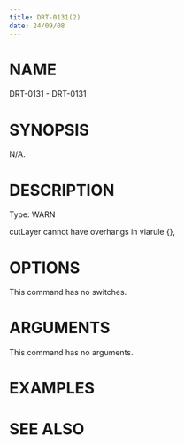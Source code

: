 ```yaml
---
title: DRT-0131(2)
date: 24/09/08
---
```


# NAME

DRT-0131 - DRT-0131

# SYNOPSIS

N/A.

# DESCRIPTION

Type: WARN

cutLayer cannot have overhangs in viarule {},

# OPTIONS

This command has no switches.

# ARGUMENTS

This command has no arguments.

# EXAMPLES

# SEE ALSO
